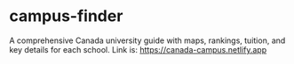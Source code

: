 # campus-finder
A comprehensive Canada university guide with maps, rankings, tuition, and key details for each school.
Link is: https://canada-campus.netlify.app
